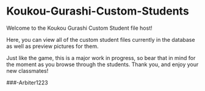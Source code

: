# Koukou-Gurashi-Custom-Students
Welcome to the Koukou Gurashi Custom Student file host!

Here, you can view all of the custom student files currently in the database as well as preview pictures for them.

Just like the game, this is a major work in progress, so bear that in mind for the moment as you browse through the students. Thank you, and enjoy your new classmates!

###-Arbiter1223
